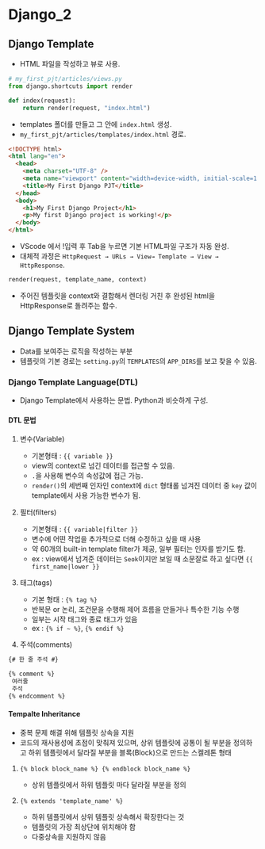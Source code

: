 # Django_2

## Django Template

- HTML 파일을 작성하고 뷰로 사용.

```python
# my_first_pjt/articles/views.py
from django.shortcuts import render

def index(request):
    return render(request, "index.html")
```

- templates 폴더를 만들고 그 안에 `index.html` 생성.
- `my_first_pjt/articles/templates/index.html` 경로.

```html
<!DOCTYPE html>
<html lang="en">
  <head>
    <meta charset="UTF-8" />
    <meta name="viewport" content="width=device-width, initial-scale=1.0" />
    <title>My First Django PJT</title>
  </head>
  <body>
    <h1>My First Django Project</h1>
    <p>My first Django project is working!</p>
  </body>
</html>
```

- VScode 에서 !입력 후 Tab을 누르면 기본 HTML파일 구조가 자동 완성.
- 대체적 과정은 `HttpRequest → URLs → View→ Template → View → HttpResponse`.

```python
render(request, template_name, context)
```

- 주어진 템플릿을 context와 결합해서 렌더링 거친 후 완성된 html을 HttpResponse로 돌려주는 함수.

## Django Template System

- Data를 보여주는 로직을 작성하는 부분
- 템플릿의 기본 경로는 `setting.py`의 `TEMPLATES`의 `APP_DIRS`를 보고 찾을 수 있음.

### Django Template Language(DTL)

- Django Template에서 사용하는 문법. Python과 비슷하게 구성.

#### DTL 문법

1. 변수(Variable)
    - 기본형태 : `{{ variable }}`
    - view의 context로 넘긴 데이터를 접근할 수 있음.
    - `.`을 사용해 변수의 속성값에 접근 가능.
    - `render()`의 세번째 인자인 context에 `dict` 형태롤 넘겨진 데이터 중 `key` 값이 template에서 사용 가능한 변수가 됨.

2. 필터(filters)
    - 기본형태 : `{{ variable|filter }}`
    - 변수에 어떤 작업을 추가적으로 더해 수정하고 싶을 때 사용
    - 약 60개의 built-in template filter가 제공, 일부 필터는 인자를 받기도 함.
    - ex : view에서 넘겨준 데이터는 `Seok`이지만 보일 때 소문잘로 하고 싶다면 `{{ first_name|lower }}`

3. 태그(tags)
    - 기본 형태 : `{% tag %}`
    - 반복문 or 논리, 조건문을 수행해 제어 흐름을 만들거나 특수한 기능 수행
    - 일부는 시작 태그와 종료 태그가 있음
    - ex : `{% if ~ %}`, `{% endif %}`

4. 주석(comments)

```html
{# 한 줄 주석 #}

{% comment %}
 여러줄
 주석
{% endcomment %}
```

#### Tempalte Inheritance

- 중복 문제 해결 위해 템플릿 상속을 지원
- 코드의 재사용성에 초점이 맞춰져 있으며, 상위 템플릿에 공통이 될 부분을 정의하고 하위 템플릿에서 달라질 부분을 블록(Block)으로 만드는 스켈레톤 형태

1. `{% block block_name %} {% endblock block_name %}`
    - 상위 템플릿에서 하위 템플릿 마다 달라질 부분을 정의

2. `{% extends 'template_name' %}`
    - 하위 템플릿에서 상위 템플릿 상속해서 확장한다는 것
    - 템플릿의 가장 최상단에 위치해야 함
    - 다중상속을 지원하지 않음
